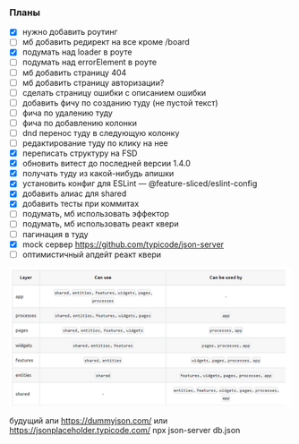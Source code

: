 ### Планы
- [x] нужно добавить роутинг
- [ ] мб добавить редирект на все кроме /board
- [x] подумать над loader в роуте
- [ ] подумать над errorElement в роуте
- [ ] мб добавить страницу 404
- [ ] мб добавить страницу авторизации? 
- [ ] сделать страницу ошибки с описанием ошибки
- [ ] добавить фичу по созданию туду (не пустой текст)
- [ ] фича по удалению туду 
- [ ] фича по добавлению колонки
- [ ] dnd перенос туду в следующую колонку
- [ ] редактирование туду по клику на нее
- [x] переписать структуру на FSD
- [x] обновить витест до последней версии 1.4.0
- [x] получать туду из какой-нибудь апишки
- [x] установить конфиг для ESLint — @feature-sliced/eslint-config
- [x] добавить алиас для shared
- [x] добавить тесты при коммитах
- [ ] подумать, мб использовать эффектор
- [ ] подумать, мб использовать реакт квери
- [ ] пагинация в туду
- [x] mock сервер https://github.com/typicode/json-server
- [ ] оптимистичный апдейт реакт квери

![img.png](img.png)

будущий апи https://dummyjson.com/ или https://jsonplaceholder.typicode.com/
npx json-server db.json

